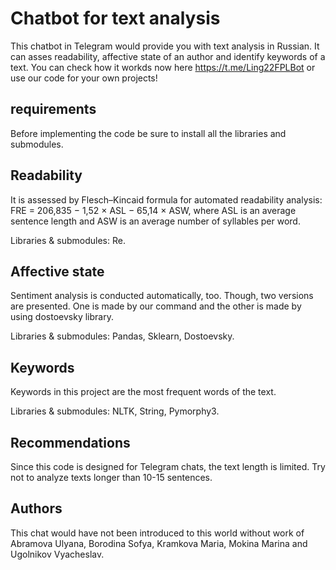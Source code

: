 # Chatbot for text analysis

This chatbot in Telegram would provide you with text analysis in Russian. It can asses readability, affective state of an author and identify keywords of a text.
You can check how it workds now here https://t.me/Ling22FPLBot or use our code for your own projects!

## requirements
Before implementing the code be sure to install all the libraries and submodules.

## Readability
It is assessed by Flesch–Kincaid formula for automated readability analysis:
FRE = 206,835 − 1,52 × ASL − 65,14 × ASW, where ASL is an average sentence length and ASW is an average number of syllables per word.

Libraries & submodules: Re.

## Affective state
Sentiment analysis is conducted automatically, too. Though, two versions are presented. One is made by our command and the other is made by using dostoevsky library.

Libraries & submodules: Pandas, Sklearn, Dostoevsky.

## Keywords
Keywords in this project are the most frequent words of the text. 

Libraries & submodules: NLTK, String, Pymorphy3.

## Recommendations
Since this code is designed for Telegram chats, the text length is limited. Try not to analyze texts longer than 10-15 sentences.

## Authors 
This chat would have not been introduced to this world without work of Abramova Ulyana, Borodina Sofya, Kramkova Maria, Mokina Marina and Ugolnikov Vyacheslav.

